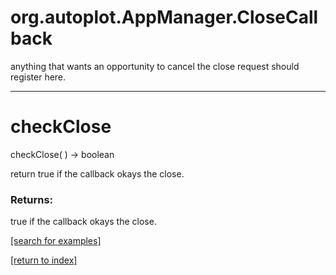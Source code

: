 # org.autoplot.AppManager.CloseCallback

anything that wants an opportunity to cancel the close request should register here.

***
<a name="checkClose"></a>
# checkClose
checkClose(  ) &rarr; boolean

return true if the callback okays the close.

### Returns:
true if the callback okays the close.

<a href="https://github.com/autoplot/dev/search?q=checkClose&unscoped_q=checkClose">[search for examples]</a>

<a href="https://github.com/autoplot/documentation/blob/master/javadoc/index-all.md">[return to index]</a>

